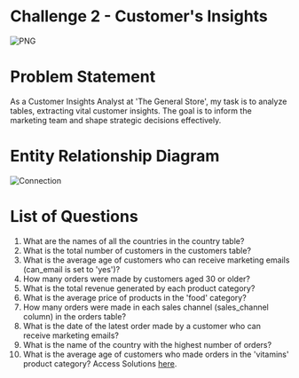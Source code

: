 # **Challenge 2 - Customer's Insights**
![PNG](https://github.com/Divyansh-96/Steel-Data/assets/140514612/2df946fd-ae64-4d45-ba5e-05a1bfcbfd93)
# **Problem Statement**
As a Customer Insights Analyst at 'The General Store', my task is to analyze tables, extracting vital customer insights. The goal is to inform the marketing team and shape strategic decisions effectively.
# **Entity Relationship Diagram**
![Connection](https://github.com/Divyansh-96/Steel-Data/assets/140514612/86022703-5a47-4d2c-8e8c-5b683d3f2600)
# **List of Questions**
1. What are the names of all the countries in the country table?
2. What is the total number of customers in the customers table?
3. What is the average age of customers who can receive marketing emails (can_email is set to 'yes')?
4. How many orders were made by customers aged 30 or older?
5. What is the total revenue generated by each product category?
6. What is the average price of products in the 'food' category?
7. How many orders were made in each sales channel (sales_channel column) in the orders table?
8. What is the date of the latest order made by a customer who can receive marketing emails?
9. What is the name of the country with the highest number of orders?
10. What is the average age of customers who made orders in the 'vitamins' product category?
Access Solutions [here](https://github.com/Divyansh-96/Steel-Data/blob/main/Customer's%20Insights).
